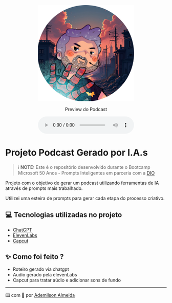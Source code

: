 <p align="center">
<img 
    src="./assets/my_avatar_rounded.png"
    width="300"
/>
</p>

<p align="center">
    Preview do Podcast
</p>

<div align="center">
    <audio src="./src/output/podcast_edited.mp3" controls title="Podcast editado"></audio>
</div>

# Projeto Podcast Gerado por I.A.s

> ℹ️ **NOTE:** Este é o repositório desenvolvido durante o Bootcamp Microsoft 50 Anos - Prompts Inteligentes em parceria com a [DIO](https://dio.me)

Projeto com o objetivo de gerar um podcast utilizando ferramentas de IA através de prompts mais trabalhado.

Utilizei uma esteira de prompts para gerar cada etapa do processo criativo.

## 💻 Tecnologias utilizadas no projeto

- [ChatGPT](https://chat.openai.com/)
- [ElevenLabs](https://elevenlabs.io)
- [Capcut](https://www.capcut.com/pt-br/)

## ✨ Como foi feito ?

- Roteiro gerado via chatgpt
- Audio gerado pela elevenLabs
- Capcut para tratar aúdio e adicionar sons de fundo

---

⌨️ com 💜 por [Ademilson Almeida](https://github.com/ademilsonalmeida)
